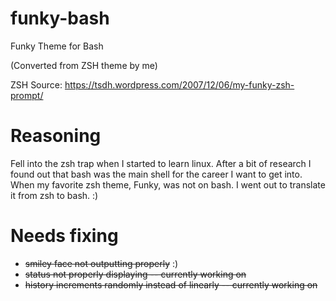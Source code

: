 # funky-bash
Funky Theme for Bash

(Converted from ZSH theme by me)

ZSH Source: https://tsdh.wordpress.com/2007/12/06/my-funky-zsh-prompt/

# Reasoning

Fell into the zsh trap when I started to learn linux. After a bit of research I found out that bash was the main shell for the career I want to get into. When my favorite zsh theme, Funky, was not on bash. I went out to translate it from zsh to bash. :)

# Needs fixing
- ~~smiley face not outputting properly~~ :)
- ~~status not properly displaying -- currently working on~~
- ~~history increments randomly instead of linearly -- currently working on~~
